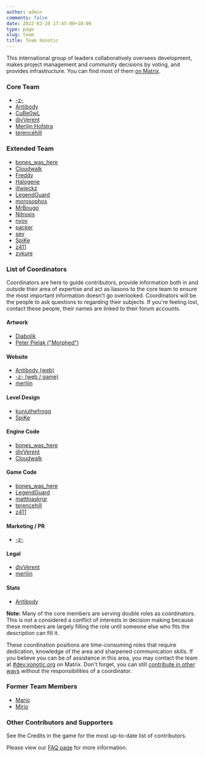 ```yaml
---
author: admin
comments: false
date: 2022-03-20 17:45:00+10:00
type: page
slug: team
title: Team Xonotic
---
```


This international group of leaders collaboratively oversees development, makes project management and community decisions by voting, and provides infrastructure. You can find most of them [on Matrix](/chat).

### Core Team

  * [-z-](http://forums.xonotic.org/member.php?action=profile&uid=1)
  * [Antibody](http://forums.xonotic.org/member.php?action=profile&uid=530)
  * [CuBe0wL](http://forums.xonotic.org/member.php?action=profile&uid=15)
  * [divVerent](http://forums.xonotic.org/member.php?action=profile&uid=4)
  * [Merlijn Hofstra](http://forums.xonotic.org/member.php?action=profile&uid=34)
  * [terencehill](http://forums.xonotic.org/member.php?action=profile&uid=620)

### Extended Team

  * [bones_was_here](http://forums.xonotic.org/member.php?action=profile&uid=27)
  * [Cloudwalk](http://forums.xonotic.org/member.php?action=profile&uid=8922)
  * [Freddy](http://forums.xonotic.org/member.php?action=profile&uid=5301)
  * [Halogene](http://forums.xonotic.org/member.php?action=profile&uid=53)
  * [illwieckz](http://forums.xonotic.org/member.php?action=profile&uid=4581)
  * [LegendGuard](http://forums.xonotic.org/member.php?action=profile&uid=8789)
  * [morosophos](http://forums.xonotic.org/member.php?action=profile&uid=7970)
  * [MrBougo](http://forums.xonotic.org/member.php?action=profile&uid=30)
  * [Nitroxis](http://forums.xonotic.org/member.php?action=profile&uid=1003)
  * [nyov](http://forums.xonotic.org/member.php?action=profile&uid=842)
  * [packer](http://forums.xonotic.org/member.php?action=profile&uid=373)
  * [sev](http://forums.xonotic.org/member.php?action=profile&uid=46)
  * [SpiKe](http://forums.xonotic.org/member.php?action=profile&uid=3421)
  * [z411](http://forums.xonotic.org/member.php?action=profile&uid=9139)
  * [zykure](http://forums.xonotic.org/member.php?action=profile&uid=3578)


### List of Coordinators

Coordinators are here to guide contributors, provide information both in and outside their area of expertise and act as liasons to the core team to ensure the most important information doesn't go overlooked. Coordinators will be the people to ask questions to regarding their subjects. If you're feeling lost, contact these people, their names are linked to their forum accounts.

#### Artwork

  * [Diabolik](http://forums.xonotic.org/member.php?action=profile&uid=14)
  * [Peter Pielak ("Morphed")](http://forums.xonotic.org/member.php?action=profile&uid=8)

#### Website

  * [Antibody (web)](http://forums.xonotic.org/member.php?action=profile&uid=530)
  * [-z- (web / game)](http://forums.xonotic.org/member.php?action=profile&uid=1)
  * [merlijn](http://forums.xonotic.org/member.php?action=profile&uid=34)

#### Level Design

  * [kuniuthefrogg](http://forums.xonotic.org/member.php?action=profile&uid=184)
  * [SpiKe](http://forums.xonotic.org/member.php?action=profile&uid=3421)

#### Engine Code

  * [bones_was_here](http://forums.xonotic.org/member.php?action=profile&uid=27)
  * [divVerent](http://forums.xonotic.org/member.php?action=profile&uid=4)
  * [Cloudwalk](http://forums.xonotic.org/member.php?action=profile&uid=8922)

#### Game Code

  * [bones_was_here](http://forums.xonotic.org/member.php?action=profile&uid=27)
  * [LegendGuard](http://forums.xonotic.org/member.php?action=profile&uid=8789)
  * [matthiaskrgr](http://forums.xonotic.org/member.php?action=profile&uid=2969)
  * [terencehill](http://forums.xonotic.org/member.php?action=profile&uid=620)
  * [z411](http://forums.xonotic.org/member.php?action=profile&uid=9139)

#### Marketing / PR

  * [-z-](http://forums.xonotic.org/member.php?action=profile&uid=1)

#### Legal

  * [divVerent](http://forums.xonotic.org/member.php?action=profile&uid=4)
  * [merlijn](http://forums.xonotic.org/member.php?action=profile&uid=34)

#### Stats

  * [Antibody](http://forums.xonotic.org/member.php?action=profile&uid=530)

**Note:** Many of the core members are serving double roles as coordinators. This is not a considered a conflict of interests in decision making because these members are largely filling the role until someone else who fits the description can fill it.

These coordination positions are time-consuming roles that require dedication, knowledge of the area and sharpened communication skills. If you believe you can be of assistance in this area, you may contact the team at [#dev:xonotic.org](https://matrix.to/#/#dev:xonotic.org) on Matrix. Don't forget, you can still [contribute in other ways](https://gitlab.com/xonotic/xonotic/-/wikis/Repository_Access) without the responsibilities of a coordinator.

### Former Team Members

  * [Mario](http://forums.xonotic.org/member.php?action=profile&uid=1258)
  * [Mirio](http://forums.xonotic.org/member.php?action=profile&uid=213)

### Other Contributors and Supporters

See the Credits in the game for the most up-to-date list of contributors.

Please view our [FAQ page](/faq) for more information.
